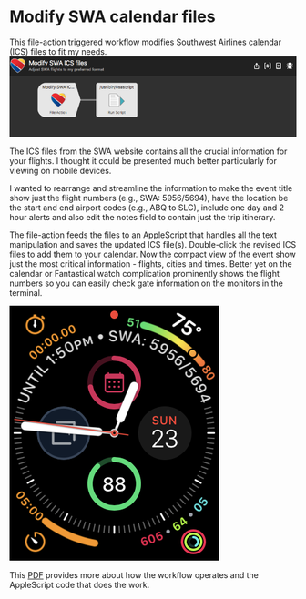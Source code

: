 # Modify SWA calendar files
This file-action triggered workflow modifies Southwest Airlines calendar (ICS) files to fit my needs. 
![workflow](https://github.com/woodwerk/alfred_modifySWA/blob/master/modify%20SWA%20ICS.png)

The ICS files from the SWA website contains all the crucial information for your flights.  I thought it could be presented much better particularly for viewing on mobile devices.

I wanted to rearrange and streamline the information to make the event title show just the flight numbers (e.g., SWA: 5956/5694), have the location be the start and end airport codes (e.g., ABQ to SLC), include one day and 2 hour alerts and also edit the notes field to contain just the trip itinerary.

The file-action feeds the files to an AppleScript that handles all the text manipulation and saves the updated ICS file(s). Double-click the revised ICS files to add them to your calendar. Now the compact view of the event show just the most critical information - flights, cities and times. Better yet on the calendar or Fantastical watch complication prominently shows the flight numbers so you can easily check gate information on the monitors in the terminal.

![watch](https://github.com/woodwerk/alfred_modifySWA/blob/master/watch.PNG)

This [PDF](https://github.com/woodwerk/alfred_modifySWA/blob/master/Modify%20SWA%20ICS%20files.pdf) provides more about how the workflow operates and the AppleScript code that does the work.
